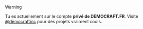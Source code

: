> [!warning] 
> Tu es actuellement sur le compte **privé de DEMOCRAFT.FR**. Visite [@democraftmc](../democraftmc) pour des projets vraiment cools.
